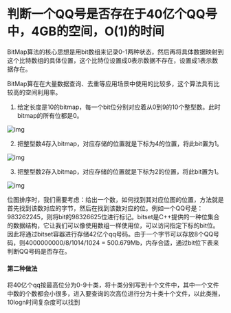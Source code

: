 # 判断一个QQ号是否存在于40亿个QQ号中，4GB的空间，O(1)的时间

BitMap算法的核心思想是用bit数组来记录0-1两种状态，然后再将具体数据映射到这个比特数组的具体位置，这个比特位设置成0表示数据不存在，设置成1表示数据存在。

BitMap算在在大量数据查询、去重等应用场景中使用的比较多，这个算法具有比较高的空间利用率。

1. 给定长度是10的bitmap，每一个bit位分别对应着从0到9的10个整型数。此时bitmap的所有位都是0。

![img](https://img2018.cnblogs.com/blog/1775037/201909/1775037-20190926194848387-75519815.png)

2. 把整型数4存入bitmap，对应存储的位置就是下标为4的位置，将此bit置为1。

![img](https://img2018.cnblogs.com/blog/1775037/201909/1775037-20190926194935527-1855767191.png)

3. 把整型数2存入bitmap，对应存储的位置就是下标为2的位置，将此bit置为1。

![img](https://img2018.cnblogs.com/blog/1775037/201909/1775037-20190926194945873-1660289774.png)

位图排序时，我们需要考虑：给出一个数，如何找到其对应位图的位置，方法就是首先找到该数对应的字节，然后在找到该数对应的位。例如一个QQ号是：983262245，则将bit的98326625位进行标记。bitset是C++提供的一种位集合的数据结构，它让我们可以像使用数组一样使用位，可以访问指定下标的bit位。因此将通过bitset容器进行存储42亿个qq号码。由于一个字节可以存放8个QQ号码，则4000000000/8/1014/1024 = 500.679Mb，内存合适，通过bit位下表来判断QQ号码是否存在。

#### 第二种做法

将40亿个qq按最高位分为0-9十类，将十类分别写到十个文件中，其中一个文件中数的个数都会小很多，进入要查询的次高位进行分为十类十个文件，以此类推，10logn时间复杂度可以找到
